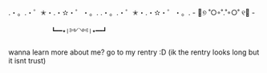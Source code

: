 .・。.・゜✭・.・✫・゜・。. .・。.・゜✭・.・✫・゜・。.
          - 🐚୭ ˚○◦˚.˚◦○˚ ୧🦖 - 

                ┗━━✦❘༻༺❘✦━━┛
wanna learn more about me? go to my rentry :D
(ik the rentry looks long but it isnt trust)
